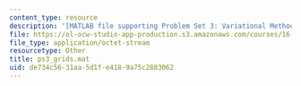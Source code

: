 ```yaml
---
content_type: resource
description: '[MATLAB file supporting Problem Set 3: Variational Methods]'
file: https://ol-ocw-studio-app-production.s3.amazonaws.com/courses/16-920j-numerical-methods-for-partial-differential-equations-sma-5212-spring-2003/de734c5631aa5d1fe4189a75c2883062_ps3_grids.mat
file_type: application/octet-stream
resourcetype: Other
title: ps3_grids.mat
uid: de734c56-31aa-5d1f-e418-9a75c2883062
---
```


